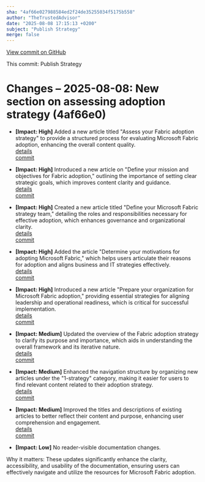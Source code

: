 ```yaml
---
sha: "4af66e027988584ed2f24de35255034f5175b558"
author: "TheTrustedAdvisor"
date: "2025-08-08 17:15:13 +0200"
subject: "Publish Strategy"
merge: false
---
```


[View commit on GitHub](https://github.com/TheTrustedAdvisor/FabricAdoptionFramework/commit/4af66e027988584ed2f24de35255034f5175b558)

This commit: Publish Strategy

# Changes – 2025-08-08: New section on assessing adoption strategy (4af66e0)

- **[Impact: High]** Added a new article titled "Assess your Fabric adoption strategy" to provide a structured process for evaluating Microsoft Fabric adoption, enhancing the overall content quality.  
   [details](/docs/about/changes/2025-08-08-assess-your-fabric-adoption-strategy)  
   [commit](https://github.com/TheTrustedAdvisor/FabricAdoptionFramework/commit/4af66e027988584ed2f24de35255034f5175b558)

- **[Impact: High]** Introduced a new article on "Define your mission and objectives for Fabric adoption," outlining the importance of setting clear strategic goals, which improves content clarity and guidance.  
   [details](/docs/about/changes/2025-08-08-define-your-mission-and-objectives)  
   [commit](https://github.com/TheTrustedAdvisor/FabricAdoptionFramework/commit/4af66e027988584ed2f24de35255034f5175b558)

- **[Impact: High]** Created a new article titled "Define your Microsoft Fabric strategy team," detailing the roles and responsibilities necessary for effective adoption, which enhances governance and organizational clarity.  
   [details](/docs/about/changes/2025-08-08-define-your-strategy-team)  
   [commit](https://github.com/TheTrustedAdvisor/FabricAdoptionFramework/commit/4af66e027988584ed2f24de35255034f5175b558)

- **[Impact: High]** Added the article "Determine your motivations for adopting Microsoft Fabric," which helps users articulate their reasons for adoption and aligns business and IT strategies effectively.  
   [details](/docs/about/changes/2025-08-08-determine-your-motivations)  
   [commit](https://github.com/TheTrustedAdvisor/FabricAdoptionFramework/commit/4af66e027988584ed2f24de35255034f5175b558)

- **[Impact: High]** Introduced a new article "Prepare your organization for Microsoft Fabric adoption," providing essential strategies for aligning leadership and operational readiness, which is critical for successful implementation.  
   [details](/docs/about/changes/2025-08-08-prepare-your-organization)  
   [commit](https://github.com/TheTrustedAdvisor/FabricAdoptionFramework/commit/4af66e027988584ed2f24de35255034f5175b558)

- **[Impact: Medium]** Updated the overview of the Fabric adoption strategy to clarify its purpose and importance, which aids in understanding the overall framework and its iterative nature.  
   [details](/docs/about/changes/2025-08-08-overview)  
   [commit](https://github.com/TheTrustedAdvisor/FabricAdoptionFramework/commit/4af66e027988584ed2f24de35255034f5175b558)

- **[Impact: Medium]** Enhanced the navigation structure by organizing new articles under the "1-strategy" category, making it easier for users to find relevant content related to their adoption strategy.  
   [details](/docs/about/changes/2025-08-08-navigation-update)  
   [commit](https://github.com/TheTrustedAdvisor/FabricAdoptionFramework/commit/4af66e027988584ed2f24de35255034f5175b558)

- **[Impact: Medium]** Improved the titles and descriptions of existing articles to better reflect their content and purpose, enhancing user comprehension and engagement.  
   [details](/docs/about/changes/2025-08-08-title-and-description-update)  
   [commit](https://github.com/TheTrustedAdvisor/FabricAdoptionFramework/commit/4af66e027988584ed2f24de35255034f5175b558)

- **[Impact: Low]** No reader-visible documentation changes.  
   
Why it matters: These updates significantly enhance the clarity, accessibility, and usability of the documentation, ensuring users can effectively navigate and utilize the resources for Microsoft Fabric adoption.
